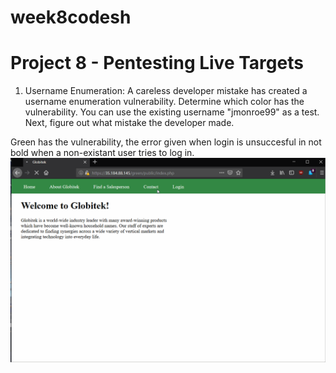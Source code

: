 # week8codesh
# Project 8 - Pentesting Live Targets

1. Username Enumeration: A careless developer mistake has created a username enumeration vulnerability. Determine which color has the vulnerability. You can use the existing username "jmonroe99" as a test. Next, figure out what mistake the developer made.

Green has the vulnerability, the error given when login is unsuccesful in not bold when a non-existant user tries to log in.
<img src="https://github.com/jpzin831/week8codesh/blob/master/username%20enumaration.gif" width="800">
